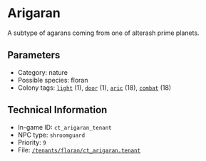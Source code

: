 # Arigaran

A subtype of agarans coming from one of alterash prime planets.

## Parameters

- Category: nature
- Possible species: floran
- Colony tags: [`light`](https://ceterai.github.io/MyEnternia/Wiki/Tags/Light) (1), [`door`](https://ceterai.github.io/MyEnternia/Wiki/Tags/Door) (1), [`aric`](https://ceterai.github.io/MyEnternia/Wiki/Tags/Aric) (18), [`combat`](https://ceterai.github.io/MyEnternia/Wiki/Tags/Combat) (18)

## Technical Information

- In-game ID: `ct_arigaran_tenant`
- NPC type: `shroomguard`
- Priority: `9`
- File: [`/tenants/floran/ct_arigaran.tenant`](https://github.com/Ceterai/Enternia/blob/main/tenants/floran/ct_arigaran.tenant)
